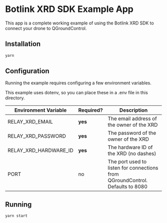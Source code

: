 # Botlink XRD SDK Example App

This app is a complete working example of using the Botlink XRD SDK 
to connect your drone to QGroundControl.

## Installation

```bash
yarn
```

## Configuration

Running the example requires configuring a few environment variables.

This example uses dotenv, so you can place these in a .env file in this directory.

| Environment Variable | Required? | Description |
| -------------------- | --------- | ----------- |
| RELAY_XRD_EMAIL | **yes** | The email address of the owner of the XRD |
| RELAY_XRD_PASSWORD | **yes** | The password of the owner of the XRD |
| RELAY_XRD_HARDWARE_ID | **yes** | The hardware ID of the XRD (no dashes) |
| PORT | no | The port used to listen for connections from QGroundControl. Defaults to 8080 |

## Running

```bash
yarn start
```
